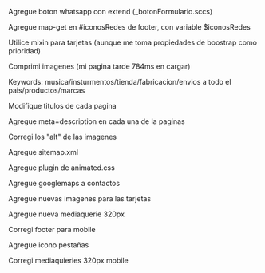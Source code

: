 Agregue boton whatsapp con extend (_botonFormulario.sccs)

Agregue map-get en #iconosRedes de footer, con variable $iconosRedes

Utilice mixin para tarjetas (aunque me toma propiedades de boostrap como prioridad)

Comprimi imagenes (mi pagina tarde 784ms en cargar)

Keywords: musica/insturmentos/tienda/fabricacion/envios a todo el pais/productos/marcas

Modifique titulos de cada pagina

Agregue meta=description en cada una de la paginas

Corregi los "alt" de las imagenes

Agregue sitemap.xml

Agregue plugin de animated.css

Agregue googlemaps a contactos

Agregue nuevas imagenes para las tarjetas

Agregue nueva mediaquerie 320px

Corregi footer para mobile

Agregue icono pestañas

Corregi mediaquieries 320px mobile